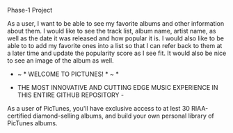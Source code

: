 Phase-1 Project

As a user, I want to be able to see my favorite albums and other information about them. I would like to see the track list, album name, artist name, as well as the date it was released and how popular it is. I would also like to be able to to add my favorite ones into a list so that I can refer back to them at a later time and update the popularity score as I see fit. It would also be nice to see an image of the album as well. 

* ~ * WELCOME TO PICTUNES! * ~ *

- THE MOST INNOVATIVE AND CUTTING EDGE MUSIC EXPERIENCE IN THIS ENTIRE GITHUB REPOSITORY -

As a user of PicTunes, you'll have exclusive access to at lest 30 RIAA-certified diamond-selling albums, and build your own personal library of PicTunes albums. 